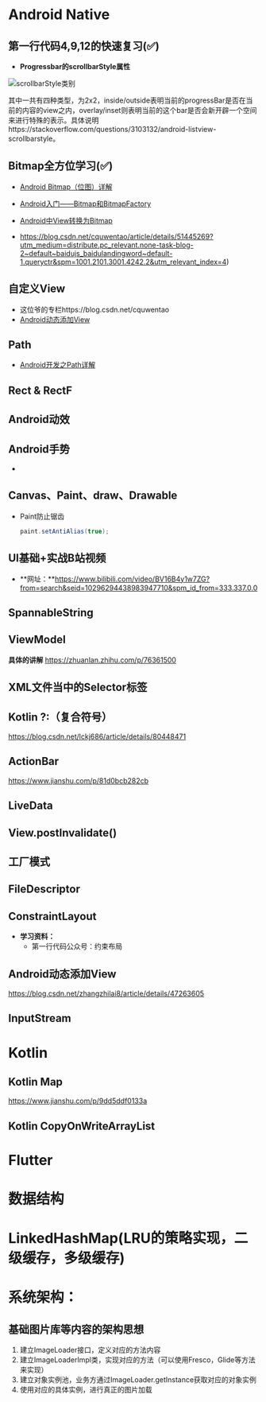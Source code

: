 # Android Native

## 第一行代码4,9,12的快速复习(✅)

- **Progressbar的scrollbarStyle属性**

![scrollbarStyle类别](https://cdn.jsdelivr.net/gh/foolscientist/PersonalPictureBed@main/img/202112221814584.png)

​	其中一共有四种类型，为2x2，inside/outside表明当前的progressBar是否在当前的内容的view之内，overlay/inset则表明当前的这个bar是否会新开辟一个空间来进行特殊的表示。具体说明https://stackoverflow.com/questions/3103132/android-listview-scrollbarstyle。

## Bitmap全方位学习(✅)

- [Android Bitmap（位图）详解](https://www.cnblogs.com/shakinghead/p/11025805.html)

- [Android入门——Bitmap和BitmapFactory ](https://www.cnblogs.com/Free-Thinker/p/6394797.html)
- [Android中View转换为Bitmap](https://blog.csdn.net/rj_jqd/article/details/8601584?utm_medium=distribute.pc_relevant.none-task-blog-2~default~baidujs_baidulandingword~default-0.no_search_link&spm=1001.2101.3001.4242.1&utm_relevant_index=3)

- https://blog.csdn.net/cquwentao/article/details/51445269?utm_medium=distribute.pc_relevant.none-task-blog-2~default~baidujs_baidulandingword~default-1.queryctr&spm=1001.2101.3001.4242.2&utm_relevant_index=4)

## 自定义View

- 这位爷的专栏https://blog.csdn.net/cquwentao
- [Android动态添加View](https://blog.csdn.net/zhangzhilai8/article/details/47263605)

## Path

- [Android开发之Path详解](https://blog.csdn.net/xiangzhihong8/article/details/78278931/)

## Rect & RectF

## Android动效

## Android手势

- 

## Canvas、Paint、draw、Drawable

- Paint防止锯齿

  ```java
  paint.setAntiAlias(true);
  ```

## UI基础+实战B站视频

- **网址：**https://www.bilibili.com/video/BV16B4y1w7ZG?from=search&seid=10296294438983947710&spm_id_from=333.337.0.0

## SpannableString

## ViewModel

**具体的讲解** https://zhuanlan.zhihu.com/p/76361500


## XML文件当中的Selector标签

## Kotlin ?:（复合符号）

https://blog.csdn.net/lckj686/article/details/80448471

## ActionBar

https://www.jianshu.com/p/81d0bcb282cb

## LiveData

## View.postInvalidate()

## 工厂模式

## **FileDescriptor** 

## ConstraintLayout

- **学习资料：**
  - 第一行代码公众号：约束布局

## Android动态添加View

https://blog.csdn.net/zhangzhilai8/article/details/47263605

## InputStream



# Kotlin

## Kotlin Map

https://www.jianshu.com/p/9dd5ddf0133a

## Kotlin CopyOnWriteArrayList



# Flutter



# 数据结构

# LinkedHashMap(LRU的策略实现，二级缓存，多级缓存)

# 系统架构：

## 基础图片库等内容的架构思想

1. 建立ImageLoader接口，定义对应的方法内容
2. 建立ImageLoaderImpl类，实现对应的方法（可以使用Fresco，Glide等方法来实现）
3. 建立对象实例池，业务方通过ImageLoader.getInstance获取对应的对象实例
4. 使用对应的具体实例，进行真正的图片加载
